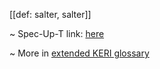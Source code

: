 [[def: salter, salter]]

~ Spec-Up-T link: <a href='https://weboftrust.github.io/WOT-terms/docs/glossary/salter'>here</a>

~ More in <a href="https://weboftrust.github.io/WOT-terms/docs/glossary/salter">extended KERI glossary</a>
